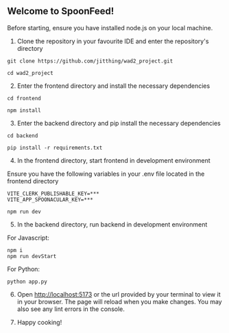 ## Welcome to SpoonFeed!

Before starting, ensure you have installed node.js on your local machine.

1. Clone the repository in your favourite IDE and enter the repository's directory

```
git clone https://github.com/jitthing/wad2_project.git
```

```
cd wad2_project
```

2. Enter the frontend directory and install the necessary dependencies

```
cd frontend
```

```
npm install
```

3. Enter the backend directory and pip install the necessary dependencies

```
cd backend
```

```
pip install -r requirements.txt
```

4. In the frontend directory, start frontend in development environment

Ensure you have the following variables in your .env file located in the frontend directory

```
VITE_CLERK_PUBLISHABLE_KEY=***
VITE_APP_SPOONACULAR_KEY=***
```

```
npm run dev
```

5. In the backend directory, run backend in development environment

For Javascript:

```
npm i
npm run devStart
```

For Python:

```
python app.py
```

6. Open [http://localhost:5173](http://localhost:5173) or the url provided by your terminal to view it in your browser.
   The page will reload when you make changes.
   You may also see any lint errors in the console.

7. Happy cooking!
